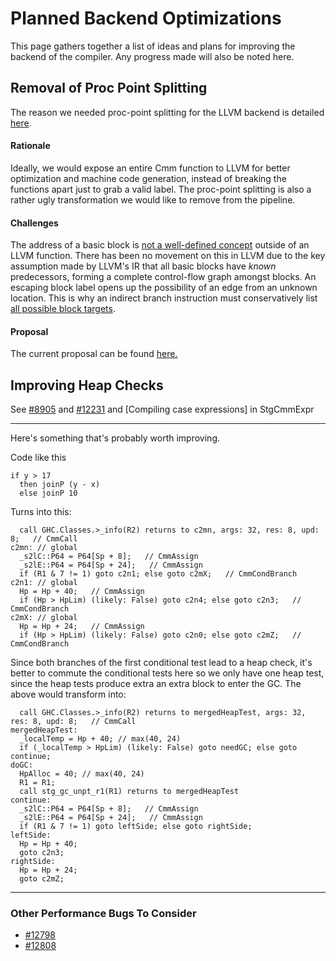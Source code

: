 # Planned Backend Optimizations



This page gathers together a list of ideas and plans for improving the backend of the compiler. Any progress made will also be noted here.


## Removal of Proc Point Splitting



The reason we needed proc-point splitting for the LLVM backend is detailed [here](commentary/compiler/backends/llvm/wip#get-rid-of-proc-point-splitting).


#### Rationale



Ideally, we would expose an entire Cmm function to LLVM for better optimization and machine code generation, instead of breaking the functions apart just to grab a valid label.
The proc-point splitting is also a rather ugly transformation we would like to remove from the pipeline.


#### Challenges



The address of a basic block is [
not a well-defined concept](http://llvm.org/docs/LangRef.html#addresses-of-basic-blocks) outside of an LLVM function.
There has been no movement on this in LLVM due to the key assumption made by LLVM's IR that all basic blocks have *known* predecessors, forming a complete control-flow graph amongst blocks.
An escaping block label opens up the possibility of an edge from an unknown location.
This is why an indirect branch instruction must conservatively list [
all possible block targets](http://llvm.org/docs/LangRef.html#i-indirectbr).


#### Proposal



The current proposal can be found [
here.](http://lists.llvm.org/pipermail/llvm-dev/2017-April/112144.html)


## Improving Heap Checks



See [\#8905](https://gitlab.staging.haskell.org/ghc/ghc/issues/8905) and [\#12231](https://gitlab.staging.haskell.org/ghc/ghc/issues/12231) and \[Compiling case expressions\] in StgCmmExpr


---



Here's something that's probably worth improving.



Code like this


```wiki
if y > 17
  then joinP (y - x)
  else joinP 10
```


Turns into this:


```wiki
  call GHC.Classes.>_info(R2) returns to c2mn, args: 32, res: 8, upd: 8;   // CmmCall
c2mn: // global
  _s2lC::P64 = P64[Sp + 8];   // CmmAssign
  _s2lE::P64 = P64[Sp + 24];   // CmmAssign
  if (R1 & 7 != 1) goto c2n1; else goto c2mX;   // CmmCondBranch
c2n1: // global
  Hp = Hp + 40;   // CmmAssign
  if (Hp > HpLim) (likely: False) goto c2n4; else goto c2n3;   // CmmCondBranch
c2mX: // global
  Hp = Hp + 24;   // CmmAssign
  if (Hp > HpLim) (likely: False) goto c2n0; else goto c2mZ;   // CmmCondBranch
```


Since both branches of the first conditional test lead to a heap check, it's better to commute the conditional tests here so we only have one heap test, since the heap tests produce extra an extra block to enter the GC. The above would transform into:


```wiki
  call GHC.Classes.>_info(R2) returns to mergedHeapTest, args: 32, res: 8, upd: 8;   // CmmCall
mergedHeapTest:
  _localTemp = Hp + 40; // max(40, 24)
  if (_localTemp > HpLim) (likely: False) goto needGC; else goto continue;
doGC:
  HpAlloc = 40; // max(40, 24)
  R1 = R1;
  call stg_gc_unpt_r1(R1) returns to mergedHeapTest
continue:
  _s2lC::P64 = P64[Sp + 8];   // CmmAssign
  _s2lE::P64 = P64[Sp + 24];   // CmmAssign
  if (R1 & 7 != 1) goto leftSide; else goto rightSide;
leftSide:
  Hp = Hp + 40;
  goto c2n3;
rightSide:
  Hp = Hp + 24;
  goto c2mZ;
```

---


### Other Performance Bugs To Consider


- [\#12798](https://gitlab.staging.haskell.org/ghc/ghc/issues/12798)
- [\#12808](https://gitlab.staging.haskell.org/ghc/ghc/issues/12808)


 


